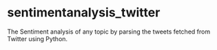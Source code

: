# sentimentanalysis_twitter
The Sentiment analysis of any topic by parsing the tweets fetched from Twitter using Python.
